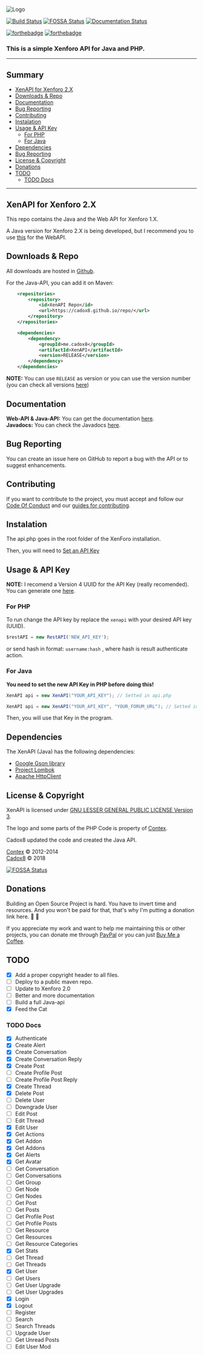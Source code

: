 ![Logo](docs/img/logo.png)

[![Build Status](https://travis-ci.org/cadox8/XenAPI.svg?branch=master)](https://travis-ci.org/cadox8/XenAPI)
[![FOSSA Status](https://app.fossa.io/api/projects/git%2Bgithub.com%2Fcadox8%2FXenAPI.svg?type=small)](https://app.fossa.io/projects/git%2Bgithub.com%2Fcadox8%2FXenAPI?ref=badge_small)
[![Documentation Status](https://readthedocs.org/projects/xenapi/badge/?version=latest)](https://xenapi.readthedocs.io/en/latest/?badge=latest)

[![forthebadge](https://forthebadge.com/images/badges/built-with-love.svg)](https://forthebadge.com)
[![forthebadge](https://forthebadge.com/images/badges/powered-by-oxygen.svg)](https://forthebadge.com)

### This is a simple Xenforo API for Java and PHP.
-----

## Summary
* [XenAPI for Xenforo 2.X](#xenapi-for-xenforo-2x)
* [Downloads & Repo](#downloads--repo)
* [Documentation](#documentation)
* [Bug Reporting](#bug-reporting)
* [Contributing](#contributing)
* [Instalation](#installation)
* [Usage & API Key](#usage--api-key)
  - [For PHP](#for-php)
  - [For Java](#for-java)
* [Dependencies](#dependencies)
* [Bug Reporting](#bug-reporting)
* [License & Copyright](#license--copyright)
* [Donations](#donations)
* [TODO](#todo)
  - [TODO Docs](#todo-docs)
-----

## XenAPI for Xenforo 2.X
This repo contains the Java and the Web API for Xenforo 1.X.

A Java version for Xenforo 2.X is being developed, but I recommend you to use [this](https://xfrocks.com/resources/bd-api-for-xenforo-2-0.36/) for the WebAPI.

## Downloads & Repo
All downloads are hosted in [Github](https://github.com/cadox8/XenAPI/releases).

For the Java-API, you can add it on Maven:

```xml
    <repositories>
        <repository>
            <id>XenAPI Repo</id>
            <url>https://cadox8.github.io/repo/</url>
        </repository>
    </repositories>

    <dependencies>
        <dependency>
            <groupId>me.cadox8</groupId>
            <artifactId>XenAPI</artifactId>
            <version>RELEASE</version>
        </dependency>
    </dependencies>
```

**NOTE:** You can use ``RELEASE`` as version or you can use the version number (you can check all versions [here](https://github.com/cadox8/XenAPI/releases))

## Documentation
**Web-API & Java-API:** You can get the documentation [here](https://xenapi.readthedocs.io/en/latest/).<br>
**Javadocs:** You can check the Javadocs [here](https://cadox8.github.io/XenAPI/javadocs).

## Bug Reporting
You can create an issue here on GitHub to report a bug with the API or to suggest enhancements.

## Contributing
If you want to contribute to the project, you must accept and follow our [Code Of Conduct](CODE_OF_CONDUCT.md) and our [guides for contributing](CONTRIBUTING.md).

## Instalation
The api.php goes in the root folder of the XenForo installation.

Then, you will need to [Set an API Key](#usage--api-key)

## Usage & API Key

**NOTE:** I recomend a Version 4 UUID for the API Key (really recomended). You can generate one [here](https://www.uuidgenerator.net).

### For PHP
To run change the API key by replace the ``xenapi`` with your desired API key (UUID).
```javascript
$restAPI = new RestAPI('NEW_API_KEY');
```

or send hash in format: ``username:hash`` , where hash is result authenticate action.

### For Java
**You need to set the new API Key in PHP before doing this!**

```java
XenAPI api = new XenAPI("YOUR_API_KEY"); // Setted in api.php

XenAPI api = new XenAPI("YOUR_API_KEY", "YOUR_FORUM_URL"); // Setted in api.php / Must have http:// | https://
```

Then, you will use that Key in the program.

## Dependencies
The XenAPI (Java) has the following dependencies:
* [Google Gson library](https://mvnrepository.com/artifact/com.google.code.gson/gson)
* [Project Lombok](https://projectlombok.org)
* [Apache HttpClient](https://hc.apache.org)

## License & Copyright
XenAPI is licensed under [GNU LESSER GENERAL PUBLIC LICENSE Version 3](LICENSE.txt).

The logo and some parts of the PHP Code is property of [Contex](https://github.com/Contex/XenAPI).

Cadox8 updated the code and created the Java API.

[Contex](https://github.com/Contex) © 2012-2014<br>
[Cadox8](https://cadox8.github.io) © 2018


[![FOSSA Status](https://app.fossa.io/api/projects/git%2Bgithub.com%2Fcadox8%2FXenAPI.svg?type=large)](https://app.fossa.io/projects/git%2Bgithub.com%2Fcadox8%2FXenAPI?ref=badge_large)

## Donations
Building an Open Source Project is hard. You have to invert time and resources. And you won't be paid for that, that's why I'm putting a donation link here. :money_with_wings: :money_with_wings:

If you appreciate my work and want to help me maintaining this or other projects, you can donate me through [PayPal](https://paypal.me/Cadox8) or you can just [Buy Me a Coffee](https://ko-fi.com/devcadox).

## TODO
* [x] Add a proper copyright header to all files.
* [ ] Deploy to a public maven repo.
* [ ] Update to Xenforo 2.0
* [ ] Better and more documentation
* [ ] Build a full Java-api
* [x] Feed the Cat

### TODO Docs
* [x] Authenticate
* [x] Create Alert
* [x] Create Conversation
* [x] Create Conversation Reply
* [x] Create Post
* [ ] Create Profile Post
* [ ] Create Profile Post Reply
* [x] Create Thread
* [x] Delete Post
* [ ] Delete User
* [ ] Downgrade User
* [ ] Edit Post
* [ ] Edit Thread
* [x] Edit User
* [x] Get Actions
* [x] Get Addon
* [x] Get Addons
* [x] Get Alerts
* [x] Get Avatar
* [ ] Get Conversation
* [ ] Get Conversations
* [ ] Get Group
* [ ] Get Node
* [ ] Get Nodes
* [ ] Get Post
* [ ] Get Posts
* [ ] Get Profile Post
* [ ] Get Profile Posts
* [ ] Get Resource
* [ ] Get Resources
* [ ] Get Resource Categories
* [x] Get Stats
* [ ] Get Thread
* [ ] Get Threads
* [x] Get User
* [ ] Get Users
* [ ] Get User Upgrade
* [ ] Get User Upgrades
* [x] Login
* [x] Logout
* [ ] Register
* [ ] Search
* [ ] Search Threads
* [ ] Upgrade User
* [ ] Get Unread Posts
* [ ] Edit User Mod
